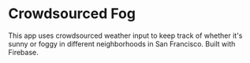 Crowdsourced Fog
=================

This app uses crowdsourced weather input to keep track of whether it's sunny or foggy in different neighborhoods in San Francisco. Built with Firebase.